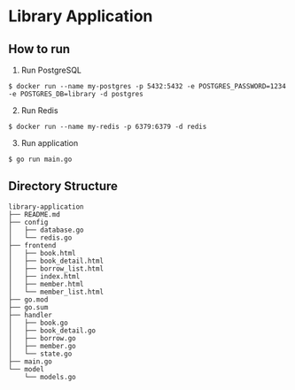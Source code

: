 # Library Application

## How to run

1. Run PostgreSQL

```
$ docker run --name my-postgres -p 5432:5432 -e POSTGRES_PASSWORD=1234 -e POSTGRES_DB=library -d postgres
```

2. Run Redis
```
$ docker run --name my-redis -p 6379:6379 -d redis
```

3. Run application
```
$ go run main.go
```

## Directory Structure

```
library-application
├── README.md
├── config
│   ├── database.go
│   └── redis.go
├── frontend
│   ├── book.html
│   ├── book_detail.html
│   ├── borrow_list.html
│   ├── index.html
│   ├── member.html
│   └── member_list.html
├── go.mod
├── go.sum
├── handler
│   ├── book.go
│   ├── book_detail.go
│   ├── borrow.go
│   ├── member.go
│   └── state.go
├── main.go
└── model
    └── models.go
```